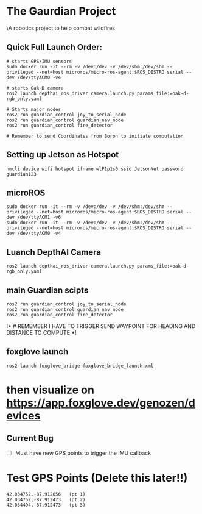 # The Gaurdian Project
\A robotics project to help combat wildfires

## Quick Full Launch Order:
```
# starts GPS/IMU sensors
sudo docker run -it --rm -v /dev:/dev -v /dev/shm:/dev/shm --privileged --net=host microros/micro-ros-agent:$ROS_DISTRO serial --dev /dev/ttyACM0 -v4

# starts Oak-D camera
ros2 launch depthai_ros_driver camera.launch.py params_file:=oak-d-rgb_only.yaml

# Starts major nodes
ros2 run guardian_control joy_to_serial_node
ros2 run guardian_control guardian_nav_node
ros2 run guardian_control fire_detector

# Remember to send Coordinates from Boron to initiate computation
```


## Setting up Jetson as Hotspot
```
nmcli device wifi hotspot ifname wlP1p1s0 ssid JetsonNet password guardian123
```

## microROS
```
sudo docker run -it --rm -v /dev:/dev -v /dev/shm:/dev/shm --privileged --net=host microros/micro-ros-agent:$ROS_DISTRO serial --dev /dev/ttyACM1 -v6
sudo docker run -it --rm -v /dev:/dev -v /dev/shm:/dev/shm --privileged --net=host microros/micro-ros-agent:$ROS_DISTRO serial --dev /dev/ttyACM0 -v4
```

## Luanch DepthAI Camera
```
ros2 launch depthai_ros_driver camera.launch.py params_file:=oak-d-rgb_only.yaml
```

## main Guardian scipts
```
ros2 run guardian_control joy_to_serial_node
ros2 run guardian_control guardian_nav_node
ros2 run guardian_control fire_detector 
```
!* # REMEMBER I HAVE TO TRIGGER SEND WAYPOINT FOR HEADING AND DISTANCE TO COMPUTE
*!

## foxglove launch
`ros2 launch foxglove_bridge foxglove_bridge_launch.xml`
# then visualize on https://app.foxglove.dev/genozen/devices

## Current Bug
-[ ] Must have new GPS points to trigger the IMU callback 


# Test GPS Points (Delete this later!!)
```
42.034752,-87.912656   (pt 1)
42.034752,-87.912473   (pt 2)
42.034494,-87.912473   (pt 3)
```
